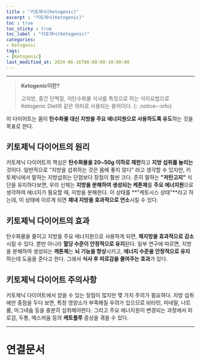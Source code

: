 ```yaml
---
title : "키토제닉(Ketogenic)"
excerpt : "키토제닉(Ketogenic)"
toc : true
toc_sticky : true
toc_label : "키토제닉(Ketogenic)"
categories:
- Ketogenic
tags:
- [Ketogenic]
last_modified_at: 2024-06-16T08:00:00-10:00:00
---
```

  
---
  
> **Ketogenic이란?**  
>
> 고지방, 중간 단백질, 저탄수화물 식사를 특징으로 하는 식이요법으로 Ketogenic Diet와 같은 의미로 사용되는 용어이다. 
{: .notice--info}  

 이 다이어트는 몸이 **탄수화물 대신 지방을 주요 에너지원으로 사용하도록 유도**하는 것을 목표로 한다. 
  
## 키토제닉 다이어트의 원리
 키토제닉 다이어트의 핵심은 **탄수화물을 20~50g 이하로 제한**하고 **지방 섭취를 늘리는** 것이다. 일반적으로 "지방을 섭취하는 것은 몸에 좋지 않다" 라고 생각할 수 있지만, 키토제닉에서 말하는 지방섭취는 단점보다 장점이 훨씬 크다. 흔히 말하는 **"저탄고지"** 식단을 유지하다보면, 우리 신체는 **지방을 분해하여 생성되는 케톤체**를 **주요 에너지원**으로 생각하여 에너지가 필요할 때, 지방을 분해한다. 이 상태를 **"케토시스 상태"**라고 하는데, 이 상태에 이르게 되면 **체내 지방을 효과적으로 연소**시킬 수 있다.
  
## 키토제닉 다이어트의 효과
 탄수화물을 줄이고 지방을 주요 에너지원으로 사용하게 되면, **체지방을 효과적으로 감소**시킬 수 있다. 뿐만 아니라 **혈당 수준이 안정적으로 유지**된다. 일부 연구에 따르면, 지방을 분해하여 생성되는 **케톤체**는 **뇌 기능을 향상**시키고, **에너지 수준을 안정적으로 유지**하는데 도움을 준다고 한다. 그래서 **식사 후 피로감을 줄여주는 효과**가 있다.
  
## 키토제닉 다이어트 주의사항
 키토제닉 다이어트에서 얻을 수 있는 장점이 많지만 몇 가지 주의가 필요하다. 지방 섭취에만 중점을 두다 보면, 특정 영양소가 부족해질 우려가 있으므로 비타민, 미네랄, 나트륨, 마그네슘 등을 충분히 섭취해야한다. 그리고 주요 에너지원이 변경되는 과정에서 피로감, 두통, 메스꺼움 등의  **케토플루** 증상을 겪을 수 있다.
  
---
  
# 연결문서
